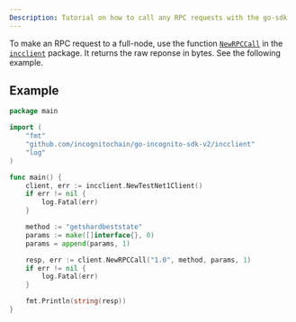 ```yaml
---
Description: Tutorial on how to call any RPC requests with the go-sdk
---
```

To make an RPC request to a full-node, use the function [`NewRPCCall`](../../../incclient/general.go) in the [`incclient`](../../../incclient) package. It returns the raw reponse in bytes. See the following example.

## Example
```go
package main

import (
	"fmt"
	"github.com/incognitochain/go-incognito-sdk-v2/incclient"
	"log"
)

func main() {
	client, err := incclient.NewTestNet1Client()
	if err != nil {
		log.Fatal(err)
	}

	method := "getshardbeststate"
	params := make([]interface{}, 0)
	params = append(params, 1)

	resp, err := client.NewRPCCall("1.0", method, params, 1)
	if err != nil {
		log.Fatal(err)
	}

	fmt.Println(string(resp))
}

```
